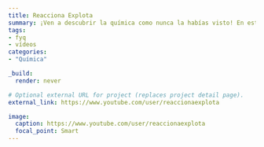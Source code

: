 ```yaml
---
title: Reacciona Explota
summary: ¡Ven a descubrir la química como nunca la habías visto! En este canal de divulgación de ciencia aprenderás qué es y como funciona la pólvora, qué pasa si metes la mano en nitrógeno líquido o cómo hacer luz líquida. El lado más alucinante de la Química, aquí.
tags:
- fyq
- vídeos
categories:
- "Química"

_build:
  render: never

# Optional external URL for project (replaces project detail page).
external_link: https://www.youtube.com/user/reaccionaexplota

image:
  caption: https://www.youtube.com/user/reaccionaexplota
  focal_point: Smart
---
```

